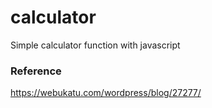 # calculator
Simple calculator function with javascript

### Reference
https://webukatu.com/wordpress/blog/27277/
